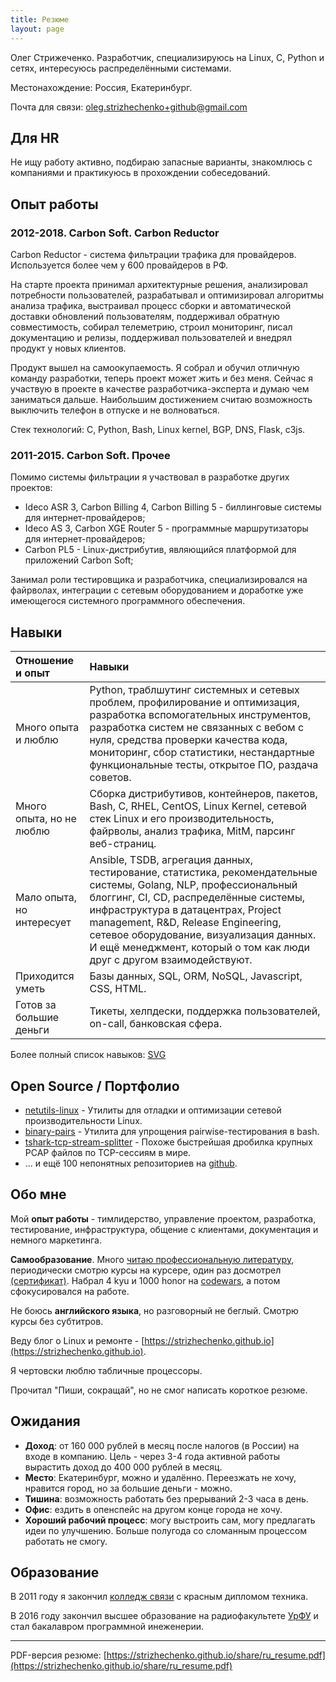 ```yaml
---
title: Резюме
layout: page
---
```


Олег Стрижеченко. Разработчик, специализируюсь на Linux, C, Python и сетях, интересуюсь распределёнными системами.

Местонахождение: Россия, Екатеринбург.

Почта для связи: oleg.strizhechenko+github@gmail.com

## Для HR

Не ищу работу активно, подбираю запасные варианты, знакомлюсь с компаниями и практикуюсь в прохождении собеседований.

## Опыт работы

### 2012-2018. Carbon Soft. Carbon Reductor

Carbon Reductor - система фильтрации трафика для провайдеров. Используется более чем у 600 провайдеров в РФ.

На старте проекта принимал архитектурные решения, анализировал потребности пользователей, разрабатывал и оптимизировал алгоритмы анализа трафика, выстраивал процесс сборки и автоматической доставки обновлений пользователям, поддерживал обратную совместимость, собирал телеметрию, строил мониторинг, писал документацию и релизы, поддерживал пользователей и внедрял продукт у новых клиентов.

Продукт вышел на самоокупаемость. Я собрал и обучил отличную команду разработки, теперь проект может жить и без меня. Сейчас я участвую в проекте в качестве разработчика-эксперта и думаю чем заниматься дальше. Наибольшим достижением считаю возможность выключить телефон в отпуске и не волноваться.

Стек технологий: C, Python, Bash, Linux kernel, BGP, DNS, Flask, c3js.

### 2011-2015. Carbon Soft. Прочее

Помимо системы фильтрации я участвовал в разработке других проектов:

- Ideco ASR 3, Carbon Billing 4, Carbon Billing 5 - биллинговые системы для интернет-провайдеров;
- Ideco AS 3, Carbon XGE Router 5 - программные маршрутизаторы для интернет-провайдеров;
- Carbon PL5 - Linux-дистрибутив, являющийся платформой для приложений Carbon Soft;

Занимал роли тестировщика и разработчика, специализировался на файрволах, интеграции с сетевым оборудованием и доработке уже имеющегося системного программного обеспечения.

## Навыки

| Отношение и опыт | Навыки |
| :---- | :---- |
| Много опыта и люблю | Python, траблшутинг системных и сетевых проблем, профилирование и оптимизация, разработка вспомогательных инструментов, разработка систем не связанных с вебом с нуля, средства проверки качества кода, мониторинг, сбор статистики, нестандартные функциональные тесты, открытое ПО, раздача советов. |
| Много опыта, но не люблю | Сборка дистрибутивов, контейнеров, пакетов, Bash, C, RHEL, CentOS, Linux Kernel, сетевой стек Linux и его производительность, файрволы, анализ трафика, MitM, парсинг веб-страниц. |
| Мало опыта, но интересует | Ansible, TSDB, агрегация данных, тестирование, статистика, рекомендательные системы, Golang, NLP, профессиональный блоггинг, CI, CD, распределённые системы, инфраструктура в датацентрах, Project management, R&D, Release Engineering, сетевое оборудование, визуализация данных. И ещё менеджмент, который о том как люди друг с другом взаимодействуют. |
| Приходится уметь | Базы данных, SQL, ORM, NoSQL, Javascript, CSS, HTML. |
| Готов за большие деньги | Тикеты, хелпдески, поддержка пользователей, on-call, банковская сфера. |

Более полный список навыков: [SVG](/images/my-skills.svg)

## Open Source / Портфолио

- [netutils-linux](https://github.com/strizhechenko/netutils-linux) - Утилиты для отладки и оптимизации сетевой производительности Linux.
- [binary-pairs](https://github.com/strizhechenko/binary-pairs) - Утилита для упрощения pairwise-тестирования в bash.
- [tshark-tcp-stream-splitter](https://github.com/strizhechenko/tshark-tcp-stream-splitter) - Похоже быстрейшая дробилка крупных PCAP файлов по TCP-сессиям в мире.
- ... и ещё 100 непонятных репозиториев на [github](https://github.com/strizhechenko).

## Обо мне

Мой **опыт работы** - тимлидерство, управление проектом, разработка, тестирование, инфраструктура, общение с клиентами, документация и немного маркетинга.

**Самообразование**. Много [читаю профессиональную литературу](https://strizhechenko.github.io/2017/06/30/programming-books.html), периодически смотрю курсы на курсере, один раз досмотрел [(сертификат)](http://coursera.org/api/certificate.v1/pdf/4DHY7WQBMT25). Набрал 4 kyu и 1000 honor на [codewars](https://www.codewars.com/users/strizhechenko), а потом сфокусировался на работе.

Не боюсь **английского языка**, но разговорный не беглый. Cмотрю курсы без субтитров.

Веду блог о Linux и ремонте - [https://strizhechenko.github.io](https://strizhechenko.github.io).

Я чертовски люблю табличные процессоры.

Прочитал "Пиши, сокращай", но не смог написать короткое резюме.

## Ожидания

- **Доход**: от 160 000 рублей в месяц после налогов (в России) на входе в компанию. Цель - через 3-4 года активной работы вырастить доход до 400 000 рублей в месяц.
- **Место**: Екатеринбург, можно и удалённо. Переезжать не хочу, нравится город, но за большие деньги - можно.
- **Тишина**: возможность работать без прерываний 2-3 часа в день.
- **Офис**: ездить в опенспейс на другом конце города не хочу.
- **Хороший рабочий процесс**: могу выстроить сам, могу предлагать идеи по улучшению. Больше полугода со сломанным процессом работать не смогу.

## Образование

В 2011 году я закончил [колледж связи](http://uisi.ru/) с красным дипломом техника.

В 2016 году закончил высшее образование на радиофакультете [УрФУ](http://urfu.ru/) и стал бакалавром программной инеженерии.

----

PDF-версия резюме: [https://strizhechenko.github.io/share/ru_resume.pdf](https://strizhechenko.github.io/share/ru_resume.pdf)
